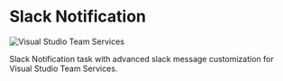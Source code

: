 # Slack Notification
![Visual Studio Team Services](https://kasunkodagoda.visualstudio.com/DefaultCollection/_apis/public/build/definitions/d98ebb73-adf9-4e0c-ba4e-bbf3d42d5af3/26/badge)

Slack Notification task with advanced slack message customization for Visual Studio Team Services.
